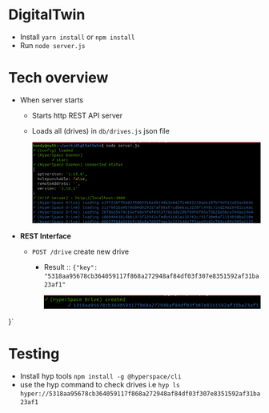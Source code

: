 # DigitalTwin

- Install `yarn install` or `npm install`
- Run `node server.js`

# Tech overview

- When server starts
    - Starts http REST API server
    - Loads all (drives) in `db/drives.js` json file

        ![](docs/init.png)

- **REST Interface**
    - `POST /drive` create new drive
        - Result :: `{"key": "5318aa95678cb364059117f868a272948af84df03f307e8351592af31ba23af1"`

            ![](docs/create.png)

}`

# Testing
- Install hyp tools `npm install -g @hyperspace/cli`
- use the hyp command to check drives i.e `hyp ls hyper://5318aa95678cb364059117f868a272948af84df03f307e8351592af31ba23af1`
